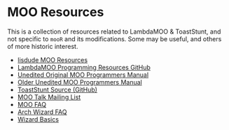 # MOO Resources

This is a collection of resources related to LambdaMOO & ToastStunt,
and not specific to `mooR` and its modifications. Some may be useful,
and others of more historic interest.

- [lisdude MOO Resources](http://www.lisdude.com/moo/)
- [LambdaMOO Programming Resources GitHub](https://github.com/SevenEcks/lambda-moo-programming)
- [Unedited Original MOO Programmers Manual](http://www.hayseed.net/MOO/manuals/ProgrammersManual.html)
- [Older Unedited MOO Programmers Manual](http://www2.iath.virginia.edu/courses/moo/ProgrammersManual.texinfo_toc.html)
- [ToastStunt Source (GitHub)](https://github.com/lisdude/toaststunt)
- [MOO Talk Mailing List](https://groups.google.com/forum/#!forum/MOO-talk)
- [MOO FAQ](http://www.moo.mud.org/moo-faq/)
- [Arch Wizard FAQ](https://lisdude.com/moo/new-archwiz-faq.html)
- [Wizard Basics](https://lisdude.com/moo/wizbasics.html)
